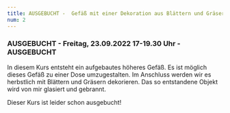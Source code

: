 ```yaml
---
title: AUSGEBUCHT -  Gefäß mit einer Dekoration aus Blättern und Gräsern zum Herbstanfang - AUSGEBUCHT
num: 2
---
```


### AUSGEBUCHT - Freitag, 23.09.2022   17-19.30 Uhr - AUSGEBUCHT

In diesem Kurs entsteht ein aufgebautes höheres Gefäß. Es ist möglich dieses Gefäß zu einer Dose umzugestalten. Im Anschluss werden wir es herbstlich mit Blättern und Gräsern dekorieren. Das so entstandene Objekt wird von mir glasiert und gebrannt.

Dieser Kurs ist leider schon ausgebucht!